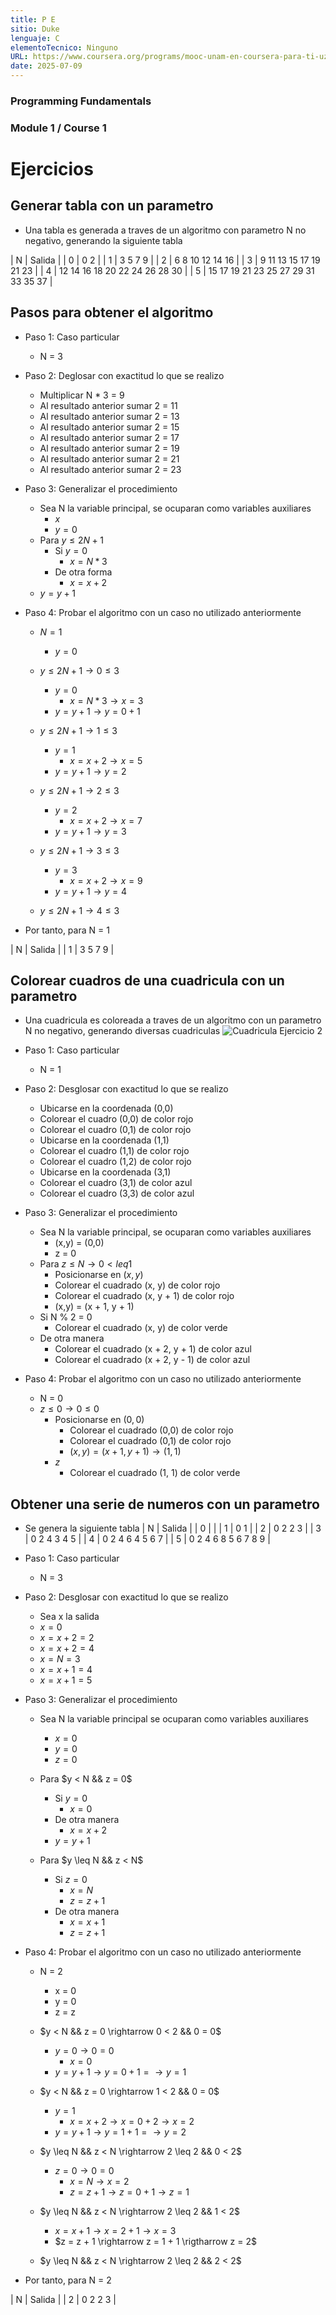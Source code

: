 ```yaml
---
title: P E
sitio: Duke
lenguaje: C
elementoTecnico: Ninguno
URL: https://www.coursera.org/programs/mooc-unam-en-coursera-para-ti-uzeau/specializations/c-programming
date: 2025-07-09
---
```

### Programming Fundamentals

### Module 1 / Course 1

<!--end_excerpt-->

# Ejercicios
## Generar tabla con un parametro
- Una tabla es generada a traves de un algoritmo con parametro N no negativo, generando la siguiente tabla

| N | Salida |
| 0 | 0 2 |
| 1 | 3 5 7 9 |
| 2 | 6 8 10 12 14 16 |
| 3 | 9 11 13 15 17 19 21 23 |
| 4 | 12 14 16 18 20 22 24 26 28 30 |
| 5 | 15 17 19 21 23 25 27 29 31 33 35 37 |

## Pasos para obtener el algoritmo
- Paso 1: Caso particular
    - N = 3

- Paso 2: Deglosar con exactitud lo que se realizo
    - Multiplicar N * 3 = 9
    - Al resultado anterior sumar 2 = 11
    - Al resultado anterior sumar 2 = 13
    - Al resultado anterior sumar 2 = 15
    - Al resultado anterior sumar 2 = 17
    - Al resultado anterior sumar 2 = 19
    - Al resultado anterior sumar 2 = 21
    - Al resultado anterior sumar 2 = 23

- Paso 3: Generalizar el procedimiento
    - Sea N la variable principal, se ocuparan como variables auxiliares
        - $x$
        - $y = 0$
    - Para $y \leq 2N + 1$
        - Si $y = 0$
            - $x = N * 3$
        - De otra forma
            - $x = x + 2$
    - $y = y + 1$

- Paso 4: Probar el algoritmo con un caso no utilizado anteriormente
    - $N = 1$
        - $y = 0$
    - $y \leq 2N + 1 \rightarrow 0 \leq 3$
        - $y = 0$
            - $x = N * 3 \rightarrow x = 3$
        - $y = y + 1 \rightarrow y = 0 + 1$

    - $y \leq 2N + 1 \rightarrow 1 \leq 3$
        - $y = 1$
            - $x = x + 2 \rightarrow x = 5$
        - $y = y + 1 \rightarrow y = 2$

    - $y \leq 2N + 1 \rightarrow 2 \leq 3$
        - $y = 2$
            - $x = x + 2 \rightarrow x = 7$
        - $y = y + 1 \rightarrow y = 3$

    - $y \leq 2N + 1 \rightarrow 3 \leq 3$
        - $y = 3$
            - $x = x + 2 \rightarrow x = 9$
        - $y = y + 1 \rightarrow y = 4$

    - $y \leq 2N + 1 \rightarrow 4 \leq 3$

- Por tanto, para N = 1

| N | Salida |
| 1 | 3 5 7 9 |

## Colorear cuadros de una cuadricula con un parametro
- Una cuadricula es coloreada a traves de un algoritmo con un parametro N no negativo, generando diversas cuadriculas
![Cuadricula Ejercicio 2](/assets/images/ejercicio2_Introductory_C_4.png)

- Paso 1: Caso particular
    - N = 1

- Paso 2: Desglosar con exactitud lo que se realizo
    - Ubicarse en la coordenada (0,0)
    - Colorear el cuadro (0,0) de color rojo
    - Colorear el cuadro (0,1) de color rojo
    - Ubicarse en la coordenada (1,1)
    - Colorear el cuadro (1,1) de color rojo
    - Colorear el cuadro (1,2) de color rojo
    - Ubicarse en la coordenada (3,1)
    - Colorear el cuadro (3,1) de color azul
    - Colorear el cuadro (3,3) de color azul

- Paso 3: Generalizar el procedimiento
    - Sea N la variable principal, se ocuparan como variables auxiliares
        - (x,y) = (0,0)
        - z = 0
    - Para $z \leq N \rightarrow 0 < leq 1$
        - Posicionarse en $(x,y)$
        - Colorear el cuadrado (x, y) de color rojo
        - Colorear el cuadrado (x, y + 1) de color rojo
        - (x,y) = (x + 1, y + 1)
    - Si N % 2 = 0
        - Colorear el cuadrado (x, y) de color verde
    - De otra manera
        - Colorear el cuadrado (x + 2, y + 1) de color azul
        - Colorear el cuadrado (x + 2, y - 1) de color azul

- Paso 4: Probar el algoritmo con un caso no utilizado anteriormente
    - N = 0
    - $z \leq 0 \rightarrow 0 \leq 0$
        - Posicionarse en $(0,0)$
            - Colorear el cuadrado (0,0) de color rojo
            - Colorear el cuadrado (0,1) de color rojo
            - $(x,y) = (x+1,y+1) \rightarrow (1,1)$
        - $z % z % 2 = 0$
            - Colorear el cuadrado (1, 1) de color verde

## Obtener una serie de numeros con un parametro
- Se genera la siguiente tabla
| N | Salida |
| 0 | |
| 1 | 0 1 |
| 2 | 0 2 2 3 |
| 3 | 0 2 4 3 4 5 |
| 4 | 0 2 4 6 4 5 6 7 |
| 5 | 0 2 4 6 8 5 6 7 8 9 |

- Paso 1: Caso particular
    - N = 3

- Paso 2: Desglosar con exactitud lo que se realizo
    - Sea x la salida
    - $x = 0$
    - $x = x + 2 = 2$
    - $x = x + 2 = 4$
    - $x = N = 3$
    - $x = x + 1 = 4$
    - $x = x + 1 = 5$

- Paso 3: Generalizar el procedimiento
    - Sea N la variable principal se ocuparan como variables auxiliares
        - $x = 0$
        - $y = 0$
        - $z = 0$
    - Para $y < N && z = 0$
        - Si $y = 0$
            - $x = 0$
        - De otra manera
            - $x = x + 2$
        - $y = y + 1$

    - Para $y \leq N && z < N$
        - Si $z = 0$
            - $x = N$
            - $z = z + 1$
        - De otra manera
            - $x = x + 1$
            - $z = z + 1$

- Paso 4: Probar el algoritmo con un caso no utilizado anteriormente
    - N = 2
        - x = 0
        - y = 0
        - z = z

    - $y < N && z = 0 \rightarrow 0 < 2 && 0 = 0$
        - $y = 0 \rightarrow 0 = 0$
            - $x = 0$
        - $y = y + 1 \rightarrow y = 0 + 1 = \rightarrow y = 1$

    - $y < N && z = 0 \rightarrow 1 < 2 && 0 = 0$
        - $y = 1$
            - $x = x + 2 \rightarrow x = 0 + 2 \rightarrow x = 2$
        - $y = y + 1 \rightarrow y = 1 + 1 = \rightarrow y = 2$

    - $y \leq N && z < N \rightarrow 2 \leq 2 && 0 < 2$
        - $z = 0 \rightarrow 0 = 0$
            - $x = N \rightarrow x = 2$
            - $z = z + 1 \rightarrow z = 0 + 1 \rightarrow z = 1$

    - $y \leq N && z < N \rightarrow 2 \leq 2 && 1 < 2$
        - $x = x + 1 \rightarrow x = 2 + 1 \rightarrow x = 3$
        - $z = z + 1 \rightarrow z = 1 + 1 \rigtharrow z = 2$
    
    - $y \leq N && z < N \rightarrow 2 \leq 2 && 2 < 2$

- Por tanto, para N = 2

| N | Salida |
| 2 | 0 2 2 3 |